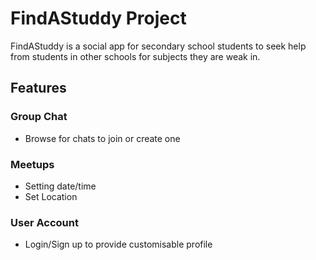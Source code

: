 # FindAStuddy Project

FindAStuddy is a social app for secondary school students to seek help from students in other schools for subjects they are weak in.

## Features

### Group Chat
- Browse for chats to join or create one
### Meetups
- Setting date/time
- Set Location
### User Account
- Login/Sign up to provide customisable profile 
  
